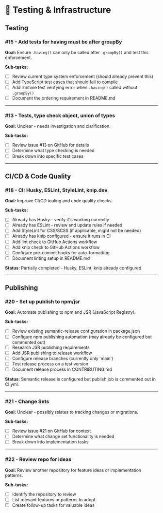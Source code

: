# 🧪 Testing & Infrastructure

## Testing

### #15 - Add tests for having must be after groupBy
**Goal:** Ensure `.having()` can only be called after `.groupBy()` and test this enforcement.

**Sub-tasks:**
- [ ] Review current type system enforcement (should already prevent this)
- [ ] Add TypeScript test cases that should fail to compile
- [ ] Add runtime test verifying error when `.having()` called without `.groupBy()`
- [ ] Document the ordering requirement in README.md

---

### #13 - Tests, type check object, union of types
**Goal:** Unclear - needs investigation and clarification.

**Sub-tasks:**
- [ ] Review issue #13 on GitHub for details
- [ ] Determine what type checking is needed
- [ ] Break down into specific test cases

---

## CI/CD & Code Quality

### #18 - CI: Husky, ESLint, StyleLint, knip.dev
**Goal:** Improve CI/CD tooling and code quality checks.

**Sub-tasks:**
- [ ] Already has Husky - verify it's working correctly
- [ ] Already has ESLint - review and update rules if needed
- [ ] Add StyleLint for CSS/SCSS (if applicable, might not be needed)
- [ ] Already has knip configured - ensure it runs in CI
- [ ] Add lint check to GitHub Actions workflow
- [ ] Add knip check to GitHub Actions workflow
- [ ] Configure pre-commit hooks for auto-formatting
- [ ] Document linting setup in README.md

**Status:** Partially completed - Husky, ESLint, knip already configured.

---

## Publishing

### #20 - Set up publish to npm/jsr
**Goal:** Automate publishing to npm and JSR (JavaScript Registry).

**Sub-tasks:**
- [ ] Review existing semantic-release configuration in package.json
- [ ] Configure npm publishing automation (may already be configured but commented out)
- [ ] Research JSR publishing requirements
- [ ] Add JSR publishing to release workflow
- [ ] Configure release branches (currently only 'main')
- [ ] Test release process on a test version
- [ ] Document release process in CONTRIBUTING.md

**Status:** Semantic release is configured but publish job is commented out in CI.yml.

---

### #21 - Change Sets
**Goal:** Unclear - possibly relates to tracking changes or migrations.

**Sub-tasks:**
- [ ] Review issue #21 on GitHub for context
- [ ] Determine what change set functionality is needed
- [ ] Break down into implementation tasks

---

### #22 - Review repo for ideas
**Goal:** Review another repository for feature ideas or implementation patterns.

**Sub-tasks:**
- [ ] Identify the repository to review
- [ ] List relevant features or patterns to adopt
- [ ] Create follow-up tasks for valuable ideas
